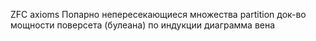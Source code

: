 ZFC axioms
Попарно непересекающиеся множества
partition
док-во мощности поверсета (булеана) по индукции
диаграмма вена